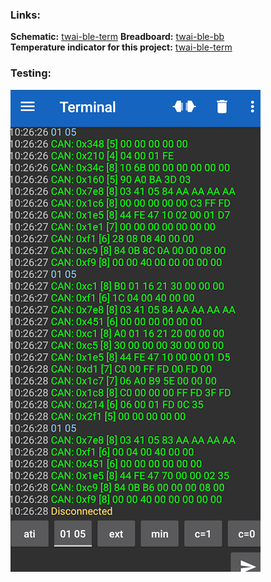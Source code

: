 ### Links:  
**Schematic:** [twai-ble-term](/Help/twai-ble-term.png)
**Breadboard:** [twai-ble-bb](/Help/twai-ble-bb.png)<br />
**Temperature indicator for this project:** [twai-ble-term](/Help/twai-ble-term.png)
### Testing:
![twai-term](/Help/twai-term.png)
